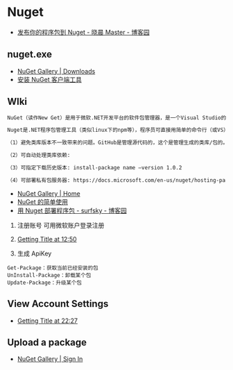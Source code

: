 # Nuget

- [发布你的程序包到 Nuget - 晓晨 Master - 博客园](https://www.cnblogs.com/stulzq/p/8874426.html)

## nuget.exe

- [NuGet Gallery | Downloads](https://www.nuget.org/downloads)
- [安装 NuGet 客户端工具](https://docs.microsoft.com/zh-cn/nuget/install-nuget-client-tools)

## WIki

```txt
NuGet（读作New Get）是用于微软.NET开发平台的软件包管理器，是一个Visual Studio的扩展。

Nuget是.NET程序包管理工具（类似linux下的npm等），程序员可直接用简单的命令行（或VS）下载包。好处：

（1）避免类库版本不一致带来的问题。GitHub是管理源代码的，这个是管理生成的类库/包的。

（2）可自动处理类库依赖:

（3）可指定下载历史版本: install-package name –version 1.0.2

（4）可部署私有包服务器: https://docs.microsoft.com/en-us/nuget/hosting-packages/overview
```

- [NuGet Gallery | Home](https://www.nuget.org/)
- [NuGet 的简单使用](https://www.cnblogs.com/nizhenghua/p/6422078.html)
- [用 Nuget 部署程序包 - surfsky - 博客园](https://www.cnblogs.com/surfsky/p/8072993.html)

1. 注册账号 可用微软账户登录注册
2. [Getting Title at 12:50](http://www.nuget.org)

3. 生成 ApiKey

```shell
Get-Package：获取当前已经安装的包
UnInstall-Package：卸载某个包
Update-Package：升级某个包
```

## View Account Settings

- [Getting Title at 22:27](https://www.nuget.org/account)

## Upload a package

- [NuGet Gallery | Sign In](https://www.nuget.org/packages/manage/upload)
